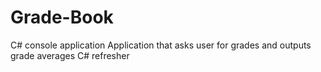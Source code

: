 # Grade-Book
C# console application
Application that asks user for grades and outputs grade averages
C# refresher